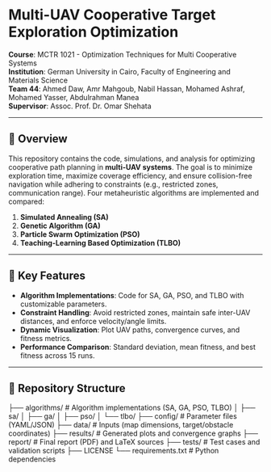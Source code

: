# Multi-UAV Cooperative Target Exploration Optimization

**Course**: MCTR 1021 - Optimization Techniques for Multi Cooperative Systems  
**Institution**: German University in Cairo, Faculty of Engineering and Materials Science  
**Team 44**: Ahmed Daw, Amr Mahgoub, Nabil Hassan, Mohamed Ashraf, Mohamed Yasser, Abdulrahman Manea  
**Supervisor**: Assoc. Prof. Dr. Omar Shehata  

---

## 📖 Overview
This repository contains the code, simulations, and analysis for optimizing cooperative path planning in **multi-UAV systems**. The goal is to minimize exploration time, maximize coverage efficiency, and ensure collision-free navigation while adhering to constraints (e.g., restricted zones, communication range). Four metaheuristic algorithms are implemented and compared:
1. **Simulated Annealing (SA)**
2. **Genetic Algorithm (GA)**
3. **Particle Swarm Optimization (PSO)**
4. **Teaching-Learning Based Optimization (TLBO)**

---

## 🚀 Key Features
- **Algorithm Implementations**: Code for SA, GA, PSO, and TLBO with customizable parameters.
- **Constraint Handling**: Avoid restricted zones, maintain safe inter-UAV distances, and enforce velocity/angle limits.
- **Dynamic Visualization**: Plot UAV paths, convergence curves, and fitness metrics.
- **Performance Comparison**: Standard deviation, mean fitness, and best fitness across 15 runs.

---

## 📂 Repository Structure
├── algorithms/ # Algorithm implementations (SA, GA, PSO, TLBO)
│ ├── sa/
│ ├── ga/
│ ├── pso/
│ └── tlbo/
├── config/ # Parameter files (YAML/JSON)
├── data/ # Inputs (map dimensions, target/obstacle coordinates)
├── results/ # Generated plots and convergence graphs
├── report/ # Final report (PDF) and LaTeX sources
├── tests/ # Test cases and validation scripts
├── LICENSE
└── requirements.txt # Python dependencies
